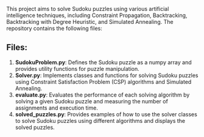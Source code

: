 This project aims to solve Sudoku puzzles using various artificial intelligence techniques, including Constraint Propagation, Backtracking, Backtracking with Degree Heuristic, and Simulated Annealing. The repository contains the following files:
## Files:

1. **SudokuProblem.py**: Defines the Sudoku puzzle as a numpy array and provides utility functions for puzzle manipulation.
2. **Solver.py**: Implements classes and functions for solving Sudoku puzzles using Constraint Satisfaction Problem (CSP) algorithms and Simulated Annealing.
3. **evaluate.py**: Evaluates the performance of each solving algorithm by solving a given Sudoku puzzle and measuring the number of assignments and execution time.
4. **solved_puzzles.py**: Provides examples of how to use the solver classes to solve Sudoku puzzles using different algorithms and displays the solved puzzles.

